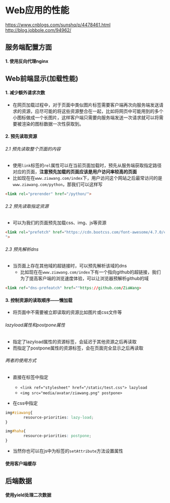 # Web应用的性能
https://www.cnblogs.com/sunshq/p/4478461.html	
http://blog.jobbole.com/94962/

## 服务端配置方面
#### 1. 使用反向代理nginx


## Web前端显示(加载性能)
#### 1. 减少额外请求次数
- 在网页加载过程中，对于页面中类似图片标签需要客户端再次向服务端发送请求的资源，应尽可能的将这些资源整合在一起，比如将网页中可能用到的多个小图标做成一个长图片，这样客户端只需要向服务端发送一次请求就可以将需要被渲染的图标数据一次性获取到。
#### 2. 预先读取资源
###### 2.1 预先读取整个页面的内容
- 使用`link`标签的`rel`属性可以在当前页面加载时，预先从服务端获取指定路径对应的页面，**注意预先加载的页面应该是用户访问率较高的页面**
- 比如现在在`www.ziawang.com/index`下，用户访问这个网站之后最常访问的是`www.ziawang.com/python`，那我们可以这样写 

```html
<link rel="prerender" href="/python/">
```

###### 2.2 预先读取指定资源
- 可以为我们的页面预先加载css、img、js等资源

```html
<link rel="prefetch" href="https://cdn.bootcss.com/font-awesome/4.7.0/css/font-awesome.min.css
">
```

###### 2.3 预先解析dns
- 当页面上存在其他域的超链接时，可以预先解析该域的dns
	- 比如现在在`www.ziawang.com/index`下有一个指向github的超链接，我们为了提高客户端的浏览速度体验，可以让浏览器预解析github的域

```html
<link ref="dns-prefeatch" href=""https://github.com/ZiaWang>
```


#### 3. 控制资源的读取顺序——懒加载
- 将页面中不需要被立即读取的资源比如图片或css文件等

###### lazyload属性和postpone属性
- 指定了lazyload属性的资源标签，会延迟于其他资源之后再读取
- 而指定了postpone属性的资源标签，会在页面完全显示之后再读取

###### 两者的使用方式
- 直接在标签中指定
	- `<link ref="stylesheet" href="/static/test.css"> lazyload`
	- `<img src="media/avatar/ziawang.png" postpone>`
	
- 在css中指定
	
```css
img#ziawang{
		resource-priorities: lazy-load;
}

img#haha{
		resource-priorities: postpone;	
}

```


- 当然你也可以在js中为标签的`setAttribute`方法设置属性 


#### 使用客户端缓存


## 后端数据
#### 使用yield处理二次数据

